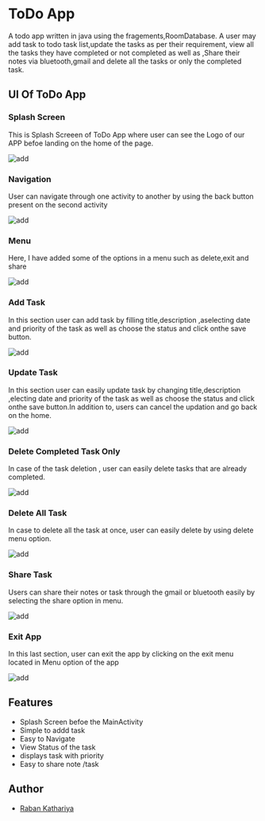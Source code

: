 # ToDo App 

A todo app  written in java using the fragements,RoomDatabase.
A user may add task to todo task list,update the tasks as per their requirement, view all the tasks they have completed or not completed as well as ,Share their notes via bluetooth,gmail and delete all the tasks or only the completed task.


## UI Of ToDo App
### Splash Screen 

 This is Splash Screeen of ToDo App where user can see the Logo of our APP befoe landing on the home of the page.
 
 ![add](gifs/splash.gif)

### Navigation
   User can navigate through one activity to another by using the back  button present on the second activity
  
  ![add](gifs/navigation.gif)

### Menu 

  Here, I have added  some of the options in a menu such as delete,exit and share
  
![add](gifs/menu.gif)

### Add Task 

  In this section user can add task by filling title,description ,aselecting date and priority of the task as well as choose the status and click onthe save button. 
  
![add](gifs/addTask.gif)

### Update Task

  In this section user can easily update  task by changing title,description ,electing date and priority of the task as well as choose the status and click onthe save button.In addition to, users can cancel the updation and go back on  the home.
  
![add](gifs/updateTask.gif)

### Delete Completed Task Only

  In case of the task deletion , user can easily delete tasks that are already completed.
 
![add](gifs/deleteCompletedTask.gif)

### Delete All Task
 
  In case to delete all the task at once, user can easily delete  by using delete menu option.
  
![add](gifs/deleteall.gif)

### Share Task
 Users can share their notes or task  through the gmail or  bluetooth easily by selecting the share option in menu.
 
![add](gifs/sharenotes2.gif)


### Exit App

 In this last section, user can exit the app by clicking on the exit menu located in Menu option of the app

![add](gifs/exit.gif)



## Features

- Splash Screen befoe the MainActivity
- Simple to addd task 
- Easy to Navigate 
- View Status of the task
- displays task with priority
- Easy to share note /task



## Author

- [Raban Kathariya](https://www.github.com/raban2/)

